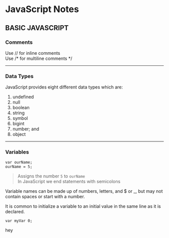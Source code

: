 # JavaScript Notes  

## BASIC JAVASCRIPT  

### Comments

Use // for inline comments    
Use /* for multiline comments */  

---

### Data Types  

JavaScript provides eight different data types which are:  
1. undefined  
2. null  
3. boolean  
4. string  
5. symbol  
6. bigint  
7. number; and  
8. object  

---

### Variables  

    var ourName;  
    ourName = 5;  

> Assigns the number `5` to `ourName`  
> In JavaScript we end statements with semicolons  

Variable names can be made up of numbers, letters, and $ or _, but may not contain spaces or start with a number.  

It is common to initialize a variable to an initial value in the same line as it is declared.  

    var myVar 0;  

hey
